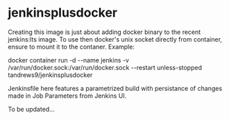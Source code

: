 # jenkinsplusdocker
Creating this image is just about adding docker binary to the recent jenkins:lts image.
To use then docker's unix socket directly from container, ensure to mount it to the contaner. Example:

docker container run -d --name jenkins -v /var/run/docker.sock:/var/run/docker.sock --restart unless-stopped tandrews9/jenkinsplusdocker

Jenkinsfile here features a parametrized build with persistance of changes made in Job Parameters from Jenkins UI.

To be updated...

